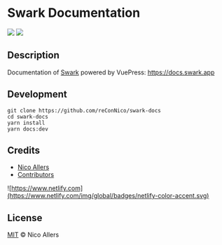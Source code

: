 # Swark Documentation

<a href="https://github.com/reconnico/swark-docs"><img src="https://badgen.net/github/last-commit/reconnico/swark-docs"></a>
<a href="https://github.com/reconnico/swark-docs"><img src="https://badgen.net/github/license/reconnico/swark-docs"></a>

## Description

Documentation of [Swark](https://github.com/reConNico/swark) powered by VuePress: https://docs.swark.app

## Development

```
git clone https://github.com/reConNico/swark-docs
cd swark-docs
yarn install
yarn docs:dev
```

## Credits
* [Nico Allers](https://github.com/reconnico)
* [Contributors](../../contributors)

![https://www.netlify.com](https://www.netlify.com/img/global/badges/netlify-color-accent.svg)

## License

[MIT](LICENSE) © Nico Allers